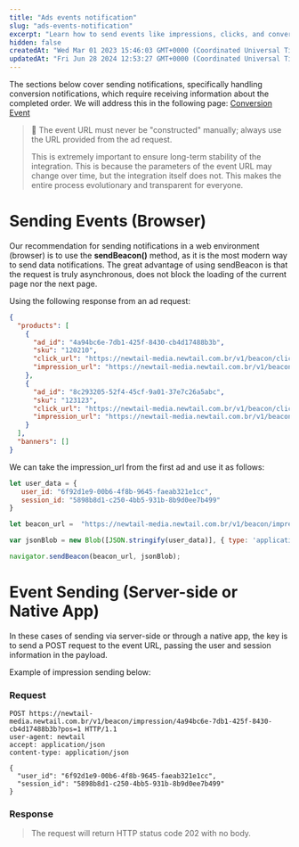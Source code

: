 ```yaml
---
title: "Ads events notification"
slug: "ads-events-notification"
excerpt: "Learn how to send events like impressions, clicks, and conversions to VTEX Ads."
hidden: false
createdAt: "Wed Mar 01 2023 15:46:03 GMT+0000 (Coordinated Universal Time)"
updatedAt: "Fri Jun 28 2024 12:53:27 GMT+0000 (Coordinated Universal Time)"
---
```


The sections below cover sending notifications, specifically handling conversion notifications, which require receiving information about the completed order. We will address this in the following page: [Conversion Event](https://newtail-media.readme.io/reference/evento-de-conversao)

> 🚧 The event URL must never be "constructed" manually; always use the URL provided from the ad request.
> 
> This is extremely important to ensure long-term stability of the integration. This is because the parameters of the event URL may change over time, but the integration itself does not. This makes the entire process evolutionary and transparent for everyone.

# Sending Events (Browser)

Our recommendation for sending notifications in a web environment (browser) is to use the **sendBeacon()** method, as it is the most modern way to send data notifications. The great advantage of using sendBeacon is that the request is truly asynchronous, does not block the loading of the current page nor the next page.

Using the following response from an ad request:

```json
{
  "products": [
    {
      "ad_id": "4a94bc6e-7db1-425f-8430-cb4d17488b3b",
      "sku": "120210",
      "click_url": "https://newtail-media.newtail.com.br/v1/beacon/click/4a94bc6e-7db1-425f-8430-cb4d17488b3b?pos=1",
      "impression_url": "https://newtail-media.newtail.com.br/v1/beacon/impression/4a94bc6e-7db1-425f-8430-cb4d17488b3b?pos=1",
    },
    {
      "ad_id": "8c293205-52f4-45cf-9a01-37e7c26a5abc",
      "sku": "123123",
      "click_url": "https://newtail-media.newtail.com.br/v1/beacon/click/8c293205-52f4-45cf-9a01-37e7c26a5abc?pos=2",
      "impression_url": "https://newtail-media.newtail.com.br/v1/beacon/impression/8c293205-52f4-45cf-9a01-37e7c26a5abc?pos=2",
    }
  ],
  "banners": []
}
```

We can take the impression_url from the first ad and use it as follows:

```javascript
let user_data = {
   user_id: "6f92d1e9-00b6-4f8b-9645-faeab321e1cc",
   session_id: "5898b8d1-c250-4bb5-931b-8b9d0ee7b499"
}

let beacon_url =  "https://newtail-media.newtail.com.br/v1/beacon/impression/4a94bc6e-7db1-425f-8430-cb4d17488b3b?pos=1"

var jsonBlob = new Blob([JSON.stringify(user_data)], { type: 'application/json' });

navigator.sendBeacon(beacon_url, jsonBlob);
```

# Event Sending (Server-side or Native App)

In these cases of sending via server-side or through a native app, the key is to send a POST request to the event URL, passing the user and session information in the payload.

Example of impression sending below:

### Request

```http HTTP
POST https://newtail-media.newtail.com.br/v1/beacon/impression/4a94bc6e-7db1-425f-8430-cb4d17488b3b?pos=1 HTTP/1.1
user-agent: newtail
accept: application/json
content-type: application/json

{
  "user_id": "6f92d1e9-00b6-4f8b-9645-faeab321e1cc",
  "session_id": "5898b8d1-c250-4bb5-931b-8b9d0ee7b499"
}
```

### Response

> The request will return HTTP status code 202 with no body.
